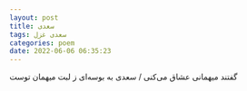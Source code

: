 ```yaml
---
layout: post
title: سعدی
tags: سعدی غزل
categories: poem
date: 2022-06-06 06:35:23
---
```


گفتند میهمانی عشاق می‌کنی / سعدی به بوسه‌ای ز لبت میهمان توست
